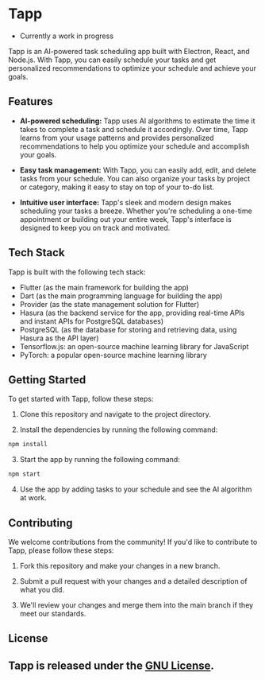 Tapp
====

* Currently a work in progress

Tapp is an AI-powered task scheduling app built with Electron, React, and Node.js. With Tapp, you can easily schedule your tasks and get personalized recommendations to optimize your schedule and achieve your goals.

Features
--------

*   **AI-powered scheduling:** Tapp uses AI algorithms to estimate the time it takes to complete a task and schedule it accordingly. Over time, Tapp learns from your usage patterns and provides personalized recommendations to help you optimize your schedule and accomplish your goals.
    
*   **Easy task management:** With Tapp, you can easily add, edit, and delete tasks from your schedule. You can also organize your tasks by project or category, making it easy to stay on top of your to-do list.
    
*   **Intuitive user interface:** Tapp's sleek and modern design makes scheduling your tasks a breeze. Whether you're scheduling a one-time appointment or building out your entire week, Tapp's interface is designed to keep you on track and motivated.
    

Tech Stack
----------

Tapp is built with the following tech stack:

*   Flutter (as the main framework for building the app)
*   Dart (as the main programming language for building the app)
*   Provider (as the state management solution for Flutter)
*   Hasura (as the backend service for the app, providing real-time APIs and instant APIs for PostgreSQL databases)
*   PostgreSQL (as the database for storing and retrieving data, using Hasura as the API layer)
*   Tensorflow.js: an open-source machine learning library for JavaScript
*   PyTorch: a popular open-source machine learning library 

Getting Started
---------------

To get started with Tapp, follow these steps:

1.  Clone this repository and navigate to the project directory.
    
2.  Install the dependencies by running the following command:
    



```sh
npm install
```

3.  Start the app by running the following command:



```sh
npm start
```

4.  Use the app by adding tasks to your schedule and see the AI algorithm at work.

Contributing
------------

We welcome contributions from the community! If you'd like to contribute to Tapp, please follow these steps:

1.  Fork this repository and make your changes in a new branch.
    
2.  Submit a pull request with your changes and a detailed description of what you did.
    
3.  We'll review your changes and merge them into the main branch if they meet our standards.
    

License
-------

Tapp is released under the [GNU License](https://github.com/DanPace725/Tapp/blob/27eb4802014a73ac9ab4075639d9db1ed6947b45/LICENSE).
---